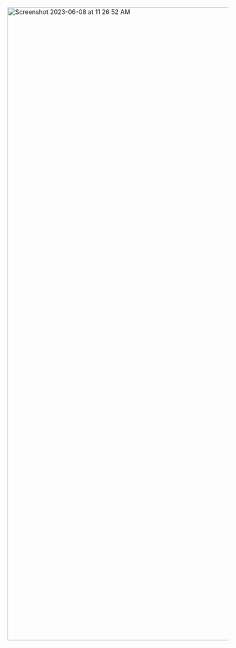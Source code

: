 <img width="1440" alt="Screenshot 2023-06-08 at 11 26 52 AM" src="https://github.com/vvegesna01/localhost-keerthana/assets/59417081/b690422b-e9a0-4a8b-a7c9-d358cf1528e9">
